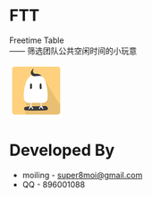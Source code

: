 # FTT
Freetime Table<br>
   —— 筛选团队公共空闲时间的小玩意<br>

![image](https://github.com/moiling/FTT/blob/master/FreeTimetableTest/app/src/main/res/mipmap-xhdpi/logo.png?raw=true)


# Developed By
* moiling - super8moi@gmail.com
* QQ - 896001088
